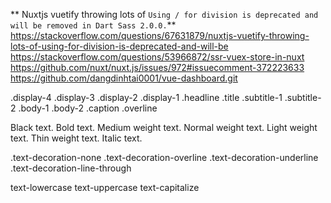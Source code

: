 ** Nuxtjs vuetify throwing lots of `Using / for division is deprecated and will be removed in Dart Sass 2.0.0.`**
https://stackoverflow.com/questions/67631879/nuxtjs-vuetify-throwing-lots-of-using-for-division-is-deprecated-and-will-be
https://stackoverflow.com/questions/53966872/ssr-vuex-store-in-nuxt
https://github.com/nuxt/nuxt.js/issues/972#issuecomment-372223633
https://github.com/dangdinhtai0001/vue-dashboard.git

.display-4
.display-3
.display-2
.display-1
.headline
.title
.subtitle-1
.subtitle-2
.body-1
.body-2
.caption
.overline

Black text.
Bold text.
Medium weight text.
Normal weight text.
Light weight text.
Thin weight text.
Italic text.

.text-decoration-none
.text-decoration-overline
.text-decoration-underline
.text-decoration-line-through

text-lowercase
text-uppercase
text-capitalize